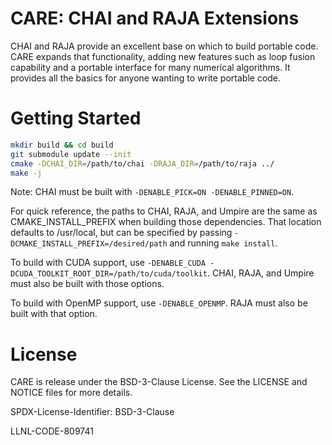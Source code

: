 CARE: CHAI and RAJA Extensions
===============================
CHAI and RAJA provide an excellent base on which to build portable code. CARE expands that functionality, adding new features such as loop fusion capability and a portable interface for many numerical algorithms. It provides all the basics for anyone wanting to write portable code.

Getting Started
===============
```bash
mkdir build && cd build
git submodule update --init
cmake -DCHAI_DIR=/path/to/chai -DRAJA_DIR=/path/to/raja ../
make -j
```

Note: CHAI must be built with `-DENABLE_PICK=ON -DENABLE_PINNED=ON`.

For quick reference, the paths to CHAI, RAJA, and Umpire are the same as CMAKE\_INSTALL\_PREFIX when building those dependencies. That location defaults to /usr/local, but can be specified by passing `-DCMAKE_INSTALL_PREFIX=/desired/path` and running `make install`.

To build with CUDA support, use `-DENABLE_CUDA -DCUDA_TOOLKIT_ROOT_DIR=/path/to/cuda/toolkit`. CHAI, RAJA, and Umpire must also be built with those options.

To build with OpenMP support, use `-DENABLE_OPENMP`. RAJA must also be built with that option.

License
=======
CARE is release under the BSD-3-Clause License. See the LICENSE and NOTICE files for more details.

SPDX-License-Identifier: BSD-3-Clause

LLNL-CODE-809741

